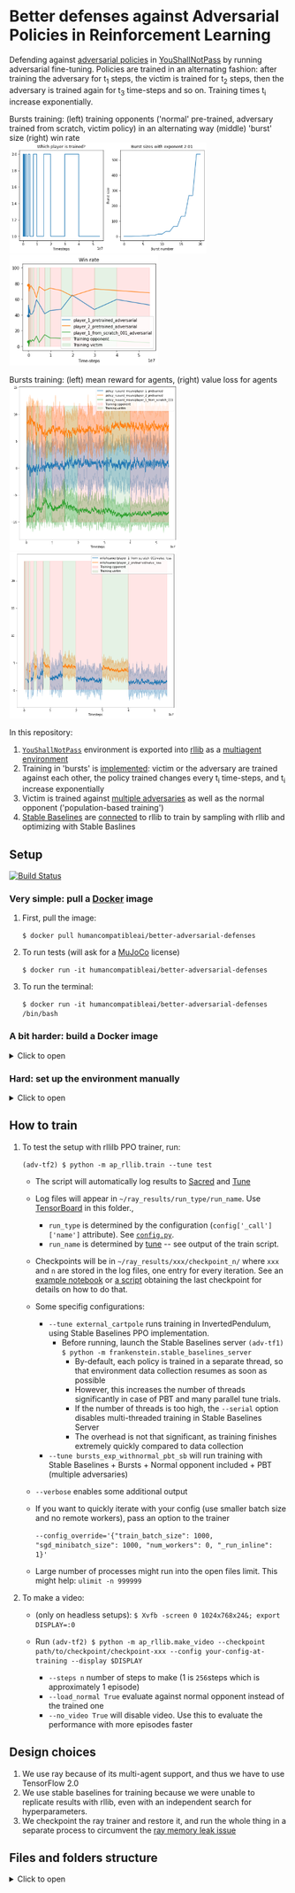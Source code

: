 # Better defenses against Adversarial Policies in Reinforcement Learning
Defending against <a href="https://adversarialpolicies.github.io/">adversarial policies</a> in <a href="https://arxiv.org/pdf/1710.03748.pdf">YouShallNotPass</a> by running adversarial fine-tuning. Policies are trained in an alternating fashion: after training the adversary for t<sub>1</sub> steps, the victim is trained for t<sub>2</sub> steps, then the adversary is trained again for t<sub>3</sub> time-steps and so on. Training times t<sub>i</sub> increase exponentially. 

Bursts training: (left) training opponents ('normal' pre-trained, adversary trained from scratch, victim policy) in an alternating way (middle) 'burst' size (right) win rate<br />
<img height="200" src="https://github.com/HumanCompatibleAI/better-adversarial-defenses/blob/master/results/bursts_pbt_1adv/which_and_burst_size.png" /> <img height="200" src="https://github.com/HumanCompatibleAI/better-adversarial-defenses/blob/master/results/bursts_pbt_1adv/win_rate.png" />

Bursts training: (left) mean reward for agents, (right) value loss for agents<br />
<img height="300" src="https://github.com/HumanCompatibleAI/better-adversarial-defenses/blob/master/results/bursts_pbt_1adv/reward_mean.png" /> <img height="300" src="https://github.com/HumanCompatibleAI/better-adversarial-defenses/blob/master/results/bursts_pbt_1adv/value_loss.png" />

In this repository:
1. <a href="https://arxiv.org/pdf/1710.03748.pdf">`YouShallNotPass`</a> environment is exported into <a href="https://docs.ray.io/en/latest/rllib.html">rllib</a> as a [multiagent environment](gym_compete_rllib/__init__.py)
2. Training in 'bursts' is [implemented](ap_rllib/bursts.py#L55): victim or the adversary are trained against each other, the policy trained changes every t<sub>i</sub> time-steps, and t<sub>i</sub> increase exponentially
3. Victim is trained against [multiple adversaries](ap_rllib/config.py#L975) as well as the normal opponent ('population-based training')
4. [Stable Baselines](https://github.com/hill-a/stable-baselines) are [connected](./frankenstein) to rllib to train by sampling with rllib and optimizing with Stable Baslines

## Setup
[![Build Status](https://travis-ci.com/HumanCompatibleAI/better-adversarial-defenses.svg?branch=master)](https://travis-ci.com/HumanCompatibleAI/better-adversarial-defenses)

### Very simple: pull a [Docker](https://www.docker.com/) image
1. First, pull the image:

   `$ docker pull humancompatibleai/better-adversarial-defenses`

2. To run tests (will ask for a [MuJoCo](http://www.mujoco.org/) license)

   `$ docker run -it humancompatibleai/better-adversarial-defenses`

3. To run the terminal:

   `$ docker run -it humancompatibleai/better-adversarial-defenses /bin/bash`

### A bit harder: build a Docker image
<details><summary>Click to open</summary>
<p>
   
1. Install [Docker](https://www.docker.com/) and [git](https://git-scm.com/)
2. Clone the repository: `$ git clone https://github.com/HumanCompatibleAI/better-adversarial-defenses.git`
3. Build the Docker image: `$ docker build -t ap_rllib better-adversarial-defenses`
3. Run tests: `$ docker container run -it ap_rllib`
4. Run shell: `$ docker container run -it ap_rllib /bin/bash`
</p>
</details>



### Hard: set up the environment manually
<details><summary>Click to open</summary>
<p>

Assuming Ubuntu Linux distribution or a compatible one.

Tested in [Ubuntu](https://ubuntu.com/) 18.04.5 LTS and [WSL](https://docs.microsoft.com/en-us/windows/wsl/install-win10). GPU is not required for the project.

Full installation can be found in [`Dockerfile`](Dockerfile).

1. Install [miniconda](https://docs.conda.io/en/latest/miniconda.html)
2. `$ git clone --recursive https://github.com/HumanCompatibleAI/better-adversarial-defenses.git`
2. Create environments from files `adv-tf1.yml` and `adv-tf2.yml` (tf1 is used for stable baselines, and tf2 is used for rllib):
   * `$ conda env create -f adv-tf1.yml`
   * `$ conda env create -f adv-tf2.yml`
3. Install [MuJoCo](http://www.mujoco.org/) 1.13. On headless setups, install [Xvfb](https://en.wikipedia.org/wiki/Xvfb)
4. Install [MongoDB](https://www.mongodb.com/) and create a database `chai`
5. Install `gym_compete` and `aprl` via setup.py (included into the repository as submodules):
   * `$ pip install -e multiagent-competition`
   * `$ pip install -e pip install -e adversarial-policies`
6. Having [ray](https://github.com/ray-project/ray) 0.8.6 installed, run `$ python ray/python/ray/setup-dev.py` to patch your ray installation
7. Install fonts for rendering: `$ conda install -c conda-forge mscorefonts; mkdir ~/.fonts; cp $CONDA_PREFIX/fonts/*.ttf ~/.fonts; fc-cache -f -v`
8. Install the project: `$ pip install -e .`
</p>
</details>

## How to train
1. To test the setup with rllilb PPO trainer, run:

   `(adv-tf2) $ python -m ap_rllib.train --tune test`

   * The script will automatically log results to [Sacred](https://sacred.readthedocs.io/) and [Tune](https://docs.ray.io/en/latest/tune/index.html)
   * Log files will appear in `~/ray_results/run_type/run_name`. Use [TensorBoard](https://www.tensorflow.org/tensorboard) in this folder.,
      - `run_type` is determined by the configuration (`config['_call']['name']` attribute). See [`config.py`](ap_rllib/config.py).
      - `run_name` is determined by [tune](https://docs.ray.io/en/latest/tune/index.html) -- see output of the train script.
   * Checkpoints will be in `~/ray_results/xxx/checkpoint_n/` where `xxx` and `n` are stored in the log files, one entry for every iteration. See an [example notebook](ap_rllib_experiment_analysis/youshallnotpass_rllib-analysis-external-recover-withnormal.ipynb) or [a script](ap_rllib_experiment_analysis/get_last_checkpoint.py) obtaining the last checkpoint for details on how to do that.

   * Some specifig configurations:
     - `--tune external_cartpole` runs training in InvertedPendulum, using Stable Baselines PPO implementation.
       * Before running, launch the Stable Baselines server `(adv-tf1) $ python -m frankenstein.stable_baselines_server`
          - By-default, each policy is trained in a separate thread, so that environment data collection resumes as soon as possible
          - However, this increases the number of threads significantly in case of PBT and many parallel tune trials.
          - If the number of threads is too high, the `--serial` option disables multi-threaded training in Stable Baselines Server
          - The overhead is not that significant, as training finishes extremely quickly compared to data collection
     - `--tune bursts_exp_withnormal_pbt_sb` will run training with Stable Baselines + Bursts + Normal opponent included + PBT (multiple adversaries)
   * `--verbose` enables some additional output
   * If you want to quickly iterate with your config (use smaller batch size and no remote workers), pass an option to the trainer
   
      `--config_override='{"train_batch_size": 1000, "sgd_minibatch_size": 1000, "num_workers": 0, "_run_inline": 1}'`
   * Large number of processes might run into the open files limit. This might help: `ulimit -n 999999`

2. To make a video:

   * (only on headless setups): `$ Xvfb -screen 0 1024x768x24&; export DISPLAY=:0`

   * Run `(adv-tf2) $ python -m ap_rllib.make_video --checkpoint path/to/checkpoint/checkpoint-xxx --config your-config-at-training --display $DISPLAY`

     - `--steps n` number of steps to make (1 is `256`steps which is approximately 1 episode)
     - `--load_normal True` evaluate against normal opponent instead of the trained one
     - `--no_video True` will disable video. Use this to evaluate the performance with more episodes faster


## Design choices
1. We use ray because of its multi-agent support, and thus we have to use TensorFlow 2.0
2. We use stable baselines for training because we were unable to replicate results with rllib, even with an independent search for hyperparameters.
3. We checkpoint the ray trainer and restore it, and run the whole thing in a separate process to circumvent the <a href="https://github.com/ray-project/ray/issues/9964">ray memory leak issue</a>


## Files and folders structure
<details><summary>Click to open</summary>
<p>

Files:
* [`ap_rllib/train.py`](ap_rllib/train.py) the main train script
* [`ap_rllib/config.py`](ap_rllib/config.py) configurations for the train script
* [`ap_rllib/helpers.py`](ap_rllib/helpers.py) helper functions for the whole project
* [`ap_rllib/make_video.py`](ap_rllib/make_video.py) creates videos for the policies
* [`frankenstein/remote_trainer.py`](frankenstein/remote_trainer.py) implements an RLLib trainer that pickles data and sends the filename via HTTP
* [`frankenstein/stable_baselines_server.py`](frankenstein/stable_baselines_server.py) implements an HTTP server that waits for weights and samples, then trains the policy and returns the updated weights
* [`frankenstein/stable_baselines_external_data.py`](frankenstein/stable_baselines_external_data.py) implements the 'fake' Runner that allows for the training using Stable Baselines ppo2 algorithm on existing data
* [`gym_compete_rllib/gym_compete_to_rllib.py`](gym_compete_rllib/gym_compete_to_rllib.py) implements the adapter for the `multicomp` to `rllib` environments, and the `rllib` policy that loads pre-trained weights from `multicomp`
* [`gym_compete_rllib/load_gym_compete_policy.py`](gym_compete_rllib/load_gym_compete_policy.py) loads the `multicomp` weights into a keras policy
* [`gym_compete_rllib/layers.py`](gym_compete_rllib/layers.py) implements the observation/value function normalization code from `MlpPolicyValue` ([`multiagent-competition/gym_compete/policy.py`](https://github.com/HumanCompatibleAI/multiagent-competition/blob/72c342c4178cf189ea336a743f74e445faa6183a/gym_compete/policy.py))


Folders:
* [`ap_rllib_experiment_analysis`](ap_rllib_experiment_analysis) contains notebooks that analyze runs
* [`frankenstein`](frankenstein) contains the code for integrating Stable Baselines and RLLib
* [`gym_compete_rllib`](gym_compete_rllib) connects rllib to the `multicomp` environment

Submodules:
* [`adversarial-policies`](https://github.com/HumanCompatibleAI/adversarial-policies/tree/2ab9a717dd6a94f1314af526adbac1a59855048a) is the original project by <a href="https://www.gleave.me/">Adam Gleave</a>
* [`multiagent-competition`](https://github.com/HumanCompatibleAI/multiagent-competition) contains the environments used in the original project, as well as saved weights
* [`ray`](https://github.com/HumanCompatibleAI/ray/tree/342881dba62a0ba2de8b21c4367ec0a5d229f78e) is a copy of the `ray` repository with <a href="https://github.com/HumanCompatibleAI/ray/compare/releases/0.8.6...HumanCompatibleAI:adv">patches</a> to make the project work


### Additional files (see folder `other`)
* [`memory_profile`](other/memory_profile), `oom_dummy` contains files and data to analyze the memory leak
* [`rock_paper_scissors`](other/rock_paper_scissors) contain code with sketch implementations of ideas on Rock-Paper-Scissors game
* [`tf_agents_ysp.py`](other/tf_agents_ysp.py) implements training in `YouShallNotPass` with <a href="https://github.com/tensorflow/agents">tf-agents</a>
* [`rlpyt_run.py`](other/rlpyt_run.py) implements training in `YouShallNotPass` with <a href="https://github.com/astooke/rlpyt">rlpyt</a>
* [`rs.ipynb`](other/rs.ipynb) implements random search with a constant output policy in `YouShallNotPass`
* [`evolve.ipynb`](other/evolve.ipynb) and [`evolve.py`](other/evolve.ipynb) implement training in `YouShallNotPass` with <a href="https://github.com/CodeReclaimers/neat-python">neat-python</a>

</p>
</details>
